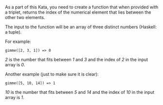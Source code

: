 As a part of this Kata, you need to create a function that when provided with a triplet, returns the index of the numerical element that lies between the other two elements.

The input to the function will be an array of three distinct numbers (Haskell: a tuple).

For example:

```
gimme([2, 3, 1]) => 0
```

*2* is the number that fits between *1* and *3* and the index of *2* in the input array is *0*.

Another example (just to make sure it is clear):

```
gimme([5, 10, 14]) => 1
```

*10* is the number that fits between *5* and *14* and the index of *10* in the input array is *1*.
